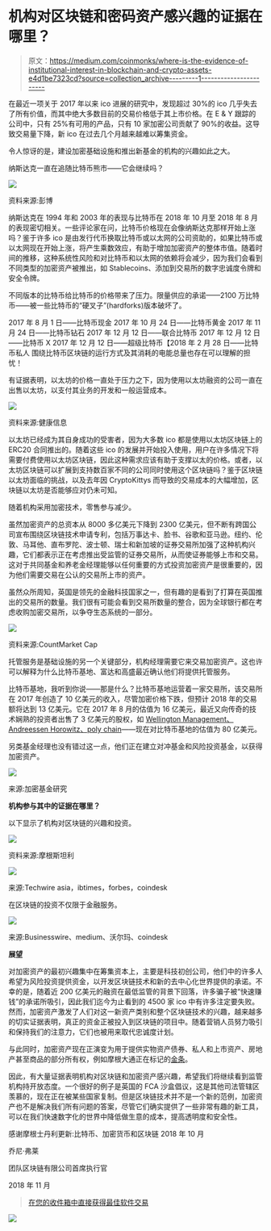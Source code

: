 # 机构对区块链和密码资产感兴趣的证据在哪里？

> 原文：<https://medium.com/coinmonks/where-is-the-evidence-of-institutional-interest-in-blockchain-and-crypto-assets-e4d1be7323cd?source=collection_archive---------1----------------------->

在最近一项关于 2017 年以来 ico 进展的研究中，发现超过 30%的 ico 几乎失去了所有价值，而其中绝大多数目前的交易价格低于其上市价格。在 E & Y 跟踪的公司中，只有 25%有可用的产品，只有 10 家加密公司贡献了 90%的收益。这导致交易量下降，新 ico 在过去几个月越来越难以筹集资金。

令人惊讶的是，建设加密基础设施和推出新基金的机构的兴趣如此之大。

纳斯达克一直在追随比特币熊市——它会继续吗？

![](img/8d9b8bc26d56fa3925955b744e9a9c5f.png)

资料来源:彭博

纳斯达克在 1994 年和 2003 年的表现与比特币在 2018 年 10 月至 2018 年 8 月的表现密切相关。一些评论家在问，比特币价格现在会像纳斯达克那样开始上涨吗？鉴于许多 ico 是由发行代币换取比特币或以太网的公司资助的，如果比特币或以太网现在开始上涨，将产生乘数效应，有助于增加加密资产的整体市值。随着时间的推移，这种系统性风险和对比特币和以太网的依赖将会减少，因为我们会看到不同类型的加密资产被推出，如 Stablecoins、添加到交易所的数字忠诚度令牌和安全令牌。

不同版本的比特币给比特币的价格带来了压力。限量供应的承诺——2100 万比特币——被一些比特币的“硬叉子”(hardforks)版本破坏了。

2017 年 8 月 1 日——比特币现金
2017 年 10 月 24 日——比特币黄金
2017 年 11 月 24 日——比特币钻石
2017 年 12 月 12 日——联合比特币
2017 年 12 月 12 日——比特币 X
2017 年 12 月 12 日——超级比特币【2018 年 2 月 28 日——比特币私人
围绕比特币区块链的运行方式及其消耗的电能总量也存在可以理解的担忧！

有证据表明，以太坊的价格一直处于压力之下，因为使用以太坊融资的公司一直在出售以太坊，以支付其业务的开发和一般运营成本。

![](img/34f5212ae195a34eb79c0fa31e77c7bc.png)

资料来源:健康信息

以太坊已经成为其自身成功的受害者，因为大多数 ico 都是使用以太坊区块链上的 ERC20 合同推出的。随着这些 ico 的发展并开始投入使用，用户在许多情况下将需要付费使用以太坊区块链，因此这种需求应该有助于支撑以太的价格。或者，以太坊区块链可以扩展到支持数百家不同的公司同时使用这个区块链吗？鉴于区块链以太坊面临的挑战，以及去年因 CryptoKittys 而导致的交易成本的大幅增加，区块链以太坊是否能够应对仍未可知。

随着机构采用加密技术，零售参与减少。

虽然加密资产的总资本从 8000 多亿美元下降到 2300 亿美元，但不断有跨国公司宣布围绕区块链技术申请专利，包括万事达卡、脸书、谷歌和亚马逊。纽约、伦敦、马耳他、直布罗陀、波士顿、瑞士和新加坡的证券交易所加强了这种机构兴趣，它们都表示正在考虑推出受监管的证券交易所，从而使证券能够上市和交易。这对于共同基金和养老金经理能够以任何重要的方式投资加密资产是很重要的，因为他们需要交易在公认的交易所上市的资产。

虽然众所周知，英国是领先的金融科技国家之一，但有趣的是看到了打算在英国推出的交易所的数量。我们很有可能会看到交易所数量的整合，因为全球银行都在考虑收购加密交易所，以争夺生态系统的一部分。

![](img/daf110407920bd2c13e8b793025f622a.png)

资料来源:CountMarket Cap

托管服务是基础设施的另一个关键部分，机构经理需要它来交易加密资产。这也许可以解释为什么比特币基地、富达和高盛最近确认他们将提供托管服务。

比特币基地，我听到你说——那是什么？比特币基地运营着一家交易所，该交易所在 2017 年创造了 10 亿美元的收入，尽管加密价格下跌，但预计 2018 年的交易额将达到 13 亿美元。它在 2017 年 8 月的估值为 16 亿美元，最近又向传奇的技术娴熟的投资者出售了 3 亿美元的股权，如 [Wellington Management、Andreessen Horowitz、poly chain](https://www.coindesk.com/coinbase-hits-8-billion-valuation-after-300-million-funding-round/)——现在对比特币基地的估值为 80 亿美元。

另类基金经理也没有错过这一点，他们正在建立对冲基金和风险投资基金，以获得加密资产。

![](img/c70d76d1584163ab37ec849118d873f7.png)

来源:加密基金研究

**机构参与其中的证据在哪里？**

以下显示了机构对区块链的兴趣和投资。

![](img/6c4a4b5ecd3cf4f2f7aad69a9f5a3938.png)

资料来源:摩根斯坦利

![](img/bb02b94fea6d726b8e92b0e77cd451e3.png)

来源:Techwire asia，ibtimes，forbes，coindesk

在区块链的投资不仅限于金融服务。

![](img/c36b9c2cfd5f08396112a4d49759b6f0.png)

来源:Businesswire、medium、沃尔玛、coindesk

**展望**

对加密资产的最初兴趣集中在筹集资本上，主要是科技初创公司，他们中的许多人希望为风险投资提供资金，以开发区块链技术和新的去中心化世界提供的承诺。不幸的是，随着近 200 亿美元的融资在最低监管的背景下回落，许多骗子被“快速赚钱”的承诺所吸引，因此我们迄今为止看到的 4500 家 ico 中有许多注定要失败。然而，加密资产激发了人们对这一新资产类别和整个区块链技术的兴趣，越来越多的切实证据表明，真正的资金正被投入到区块链的项目中。随着营销人员努力吸引和保持我们的注意力，它们也被用来取代忠诚度计划。

与此同时，加密资产现在正演变为用于提供实物资产债券、私人和上市资产、房地产甚至商品的部分所有权，例如摩根大通正在标记的[金条](https://blokt.com/news/quorum-blockchain-by-jp-morgan-is-tokenizing-gold-bars-for-global-traders)。

因此，有大量证据表明机构对区块链和加密资产感兴趣，希望我们将继续看到监管机构持开放态度。一个很好的例子是英国的 FCA 沙盒倡议，这是其他司法管辖区羡慕的，现在正在被某些国家复制。但是区块链技术并不是一个新的范例，加密资产也不是解决我们所有问题的答案，尽管它们确实提供了一些非常有趣的新工具，可以在我们快速数字化的世界中降低做生意的成本，提高透明度和安全性。

感谢摩根士丹利更新:比特币、加密货币和区块链 2018 年 10 月

乔尼·弗莱

团队区块链有限公司首席执行官

2018 年 11 月

> [在您的收件箱中直接获得最佳软件交易](https://coincodecap.com/?utm_source=coinmonks)

[![](img/7c0b3dfdcbfea594cc0ae7d4f9bf6fcb.png)](https://coincodecap.com/?utm_source=coinmonks)